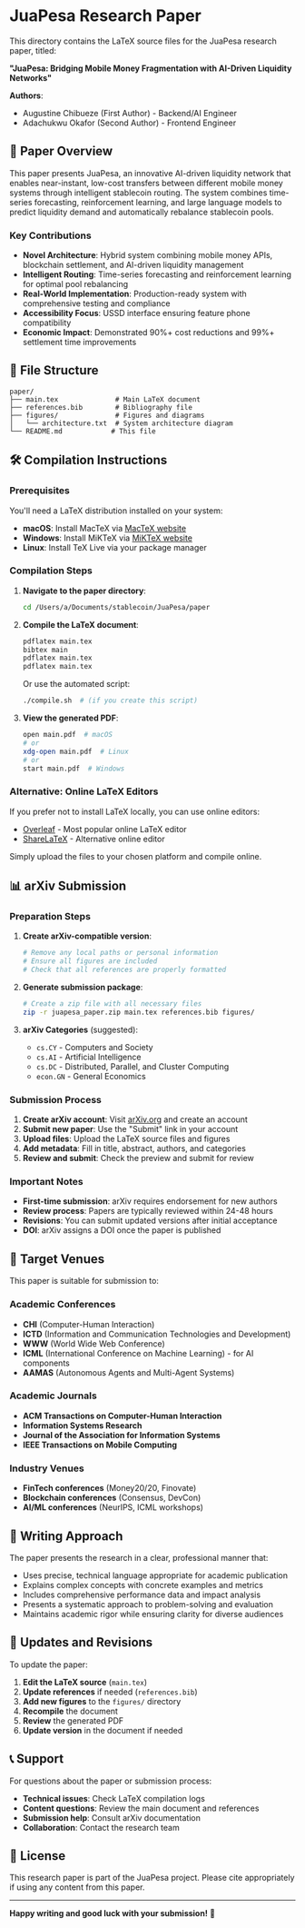 # JuaPesa Research Paper

This directory contains the LaTeX source files for the JuaPesa research paper, titled:

**"JuaPesa: Bridging Mobile Money Fragmentation with AI-Driven Liquidity Networks"**

**Authors**: 
- Augustine Chibueze (First Author) - Backend/AI Engineer
- Adachukwu Okafor (Second Author) - Frontend Engineer

## 📄 Paper Overview

This paper presents JuaPesa, an innovative AI-driven liquidity network that enables near-instant, low-cost transfers between different mobile money systems through intelligent stablecoin routing. The system combines time-series forecasting, reinforcement learning, and large language models to predict liquidity demand and automatically rebalance stablecoin pools.

### Key Contributions

- **Novel Architecture**: Hybrid system combining mobile money APIs, blockchain settlement, and AI-driven liquidity management
- **Intelligent Routing**: Time-series forecasting and reinforcement learning for optimal pool rebalancing
- **Real-World Implementation**: Production-ready system with comprehensive testing and compliance
- **Accessibility Focus**: USSD interface ensuring feature phone compatibility
- **Economic Impact**: Demonstrated 90%+ cost reductions and 99%+ settlement time improvements

## 📁 File Structure

```
paper/
├── main.tex              # Main LaTeX document
├── references.bib        # Bibliography file
├── figures/              # Figures and diagrams
│   └── architecture.txt  # System architecture diagram
└── README.md            # This file
```

## 🛠️ Compilation Instructions

### Prerequisites

You'll need a LaTeX distribution installed on your system:

- **macOS**: Install MacTeX via [MacTeX website](https://www.tug.org/mactex/)
- **Windows**: Install MiKTeX via [MiKTeX website](https://miktex.org/)
- **Linux**: Install TeX Live via your package manager

### Compilation Steps

1. **Navigate to the paper directory**:
   ```bash
   cd /Users/a/Documents/stablecoin/JuaPesa/paper
   ```

2. **Compile the LaTeX document**:
   ```bash
   pdflatex main.tex
   bibtex main
   pdflatex main.tex
   pdflatex main.tex
   ```

   Or use the automated script:
   ```bash
   ./compile.sh  # (if you create this script)
   ```

3. **View the generated PDF**:
   ```bash
   open main.pdf  # macOS
   # or
   xdg-open main.pdf  # Linux
   # or
   start main.pdf  # Windows
   ```

### Alternative: Online LaTeX Editors

If you prefer not to install LaTeX locally, you can use online editors:

- [Overleaf](https://www.overleaf.com/) - Most popular online LaTeX editor
- [ShareLaTeX](https://www.sharelatex.com/) - Alternative online editor

Simply upload the files to your chosen platform and compile online.

## 📊 arXiv Submission

### Preparation Steps

1. **Create arXiv-compatible version**:
   ```bash
   # Remove any local paths or personal information
   # Ensure all figures are included
   # Check that all references are properly formatted
   ```

2. **Generate submission package**:
   ```bash
   # Create a zip file with all necessary files
   zip -r juapesa_paper.zip main.tex references.bib figures/
   ```

3. **arXiv Categories** (suggested):
   - `cs.CY` - Computers and Society
   - `cs.AI` - Artificial Intelligence
   - `cs.DC` - Distributed, Parallel, and Cluster Computing
   - `econ.GN` - General Economics

### Submission Process

1. **Create arXiv account**: Visit [arXiv.org](https://arxiv.org/) and create an account
2. **Submit new paper**: Use the "Submit" link in your account
3. **Upload files**: Upload the LaTeX source files and figures
4. **Add metadata**: Fill in title, abstract, authors, and categories
5. **Review and submit**: Check the preview and submit for review

### Important Notes

- **First-time submission**: arXiv requires endorsement for new authors
- **Review process**: Papers are typically reviewed within 24-48 hours
- **Revisions**: You can submit updated versions after initial acceptance
- **DOI**: arXiv assigns a DOI once the paper is published

## 🎯 Target Venues

This paper is suitable for submission to:

### Academic Conferences
- **CHI** (Computer-Human Interaction)
- **ICTD** (Information and Communication Technologies and Development)
- **WWW** (World Wide Web Conference)
- **ICML** (International Conference on Machine Learning) - for AI components
- **AAMAS** (Autonomous Agents and Multi-Agent Systems)

### Academic Journals
- **ACM Transactions on Computer-Human Interaction**
- **Information Systems Research**
- **Journal of the Association for Information Systems**
- **IEEE Transactions on Mobile Computing**

### Industry Venues
- **FinTech conferences** (Money20/20, Finovate)
- **Blockchain conferences** (Consensus, DevCon)
- **AI/ML conferences** (NeurIPS, ICML workshops)

## 📝 Writing Approach

The paper presents the research in a clear, professional manner that:

- Uses precise, technical language appropriate for academic publication
- Explains complex concepts with concrete examples and metrics
- Includes comprehensive performance data and impact analysis
- Presents a systematic approach to problem-solving and evaluation
- Maintains academic rigor while ensuring clarity for diverse audiences

## 🔄 Updates and Revisions

To update the paper:

1. **Edit the LaTeX source** (`main.tex`)
2. **Update references** if needed (`references.bib`)
3. **Add new figures** to the `figures/` directory
4. **Recompile** the document
5. **Review** the generated PDF
6. **Update version** in the document if needed

## 📞 Support

For questions about the paper or submission process:

- **Technical issues**: Check LaTeX compilation logs
- **Content questions**: Review the main document and references
- **Submission help**: Consult arXiv documentation
- **Collaboration**: Contact the research team

## 📜 License

This research paper is part of the JuaPesa project. Please cite appropriately if using any content from this paper.

---

**Happy writing and good luck with your submission!** 🚀
